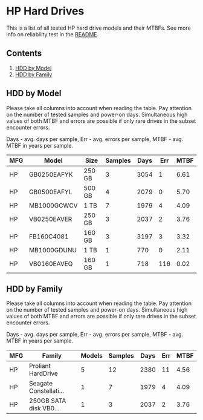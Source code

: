 HP Hard Drives
==============

This is a list of all tested HP hard drive models and their MTBFs. See more
info on reliability test in the [README](https://github.com/bsdhw/SMART).

Contents
--------

1. [ HDD by Model  ](#hdd-by-model)
2. [ HDD by Family ](#hdd-by-family)

HDD by Model
------------

Please take all columns into account when reading the table. Pay attention on the
number of tested samples and power-on days. Simultaneous high values of both MTBF
and errors are possible if only rare drives in the subset encounter errors.

Days - avg. days per sample,
Err  - avg. errors per sample,
MTBF - avg. MTBF in years per sample.

| MFG       | Model              | Size   | Samples | Days  | Err   | MTBF |
|-----------|--------------------|--------|---------|-------|-------|------|
| HP        | GB0250EAFYK        | 250 GB | 3       | 3054  | 1     | 6.61   |
| HP        | GB0500EAFYL        | 500 GB | 4       | 2079  | 0     | 5.70   |
| HP        | MB1000GCWCV        | 1 TB   | 7       | 1979  | 4     | 4.09   |
| HP        | VB0250EAVER        | 250 GB | 3       | 2037  | 2     | 3.76   |
| HP        | FB160C4081         | 160 GB | 3       | 3197  | 3     | 3.32   |
| HP        | MB1000GDUNU        | 1 TB   | 1       | 770   | 0     | 2.11   |
| HP        | VB0160EAVEQ        | 160 GB | 1       | 718   | 116   | 0.02   |

HDD by Family
-------------

Please take all columns into account when reading the table. Pay attention on the
number of tested samples and power-on days. Simultaneous high values of both MTBF
and errors are possible if only rare drives in the subset encounter errors.

Days - avg. days per sample,
Err  - avg. errors per sample,
MTBF - avg. MTBF in years per sample.

| MFG       | Family                 | Models | Samples | Days  | Err   | MTBF |
|-----------|------------------------|--------|---------|-------|-------|------|
| HP        | Proliant HardDrive     | 5      | 12      | 2380  | 11    | 4.56   |
| HP        | Seagate Constellati... | 1      | 7       | 1979  | 4     | 4.09   |
| HP        | 250GB SATA disk VB0... | 1      | 3       | 2037  | 2     | 3.76   |
